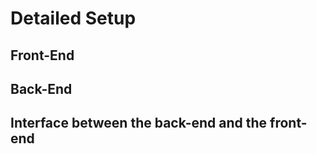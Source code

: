 # Detailed Setup
<!-- Front-End and Back-end are independent -->
<!-- Front-End maintainer: Benjamin Ramtoula -->
<!-- Back-End maintainer: Pierre-Yves Lajoie -->

## Front-End

## Back-End

## Interface between the back-end and the front-end
<!-- What is the interface between the front-end and back-end -->
<!-- Higher level figure -->
